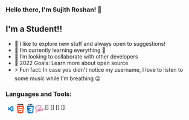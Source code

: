 ### Hello there, I'm Sujith Roshan! 👋 

## I'm a Student!!

- 🔭 I like to explore new stuff and always open to suggestions!
- 🌱 I’m currently learning everything 🤣
- 👯 I’m looking to collaborate with other developers
- 🥅 2022 Goals: Learn more about open source
- ⚡ Fun fact: In case you didn't notice my username, I love to listen to some music while I'm breathing 😜

### Languages and Tools:

[<img align="left" alt="Visual Studio Code" width="26px" src="/Images/vscode.png" />]
[<img align="left" alt="Python" width="26px" src="https://raw.githubusercontent.com/github/explore/80688e429a7d4ef2fca1e82350fe8e3517d3494d/topics/html/html.png" />]
[<img align="left" alt="CSS3" width="26px" src="https://raw.githubusercontent.com/github/explore/80688e429a7d4ef2fca1e82350fe8e3517d3494d/topics/css/css.png" />]
[<img align="left" alt="Sass" width="26px" src="https://raw.githubusercontent.com/github/explore/80688e429a7d4ef2fca1e82350fe8e3517d3494d/topics/sass/sass.png" />]
